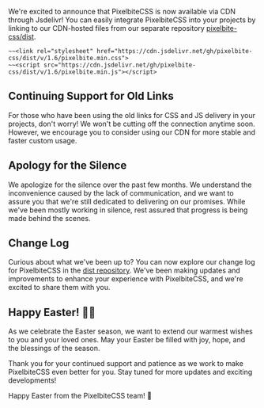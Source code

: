 We're excited to announce that PixelbiteCSS is now available via CDN through Jsdelivr! You can easily integrate PixelbiteCSS into your projects by linking to our CDN-hosted files from our separate repository [pixelbite-css/dist](https://github.com/pixelbite-css/dist).
```
~~<link rel="stylesheet" href="https://cdn.jsdelivr.net/gh/pixelbite-css/dist/v/1.6/pixelbite.min.css">
~~<script src="https://cdn.jsdelivr.net/gh/pixelbite-css/dist/v/1.6/pixelbite.min.js"></script>
```

## Continuing Support for Old Links
For those who have been using the old links for CSS and JS delivery in your projects, don't worry! We won't be cutting off the connection anytime soon. However, we encourage you to consider using our CDN for more stable and faster custom usage.

## Apology for the Silence
We apologize for the silence over the past few months. We understand the inconvenience caused by the lack of communication, and we want to assure you that we're still dedicated to delivering on our promises. While we've been mostly working in silence, rest assured that progress is being made behind the scenes.

## Change Log
Curious about what we've been up to? You can now explore our change log for PixelbiteCSS in the [dist repository](https://github.com/pixelbite-css/dist). We've been making updates and improvements to enhance your experience with PixelbiteCSS, and we're excited to share them with you.

## Happy Easter! 🐰🌷
As we celebrate the Easter season, we want to extend our warmest wishes to you and your loved ones. May your Easter be filled with joy, hope, and the blessings of the season.

Thank you for your continued support and patience as we work to make PixelbiteCSS even better for you. Stay tuned for more updates and exciting developments!

Happy Easter from the PixelbiteCSS team! 🐣
